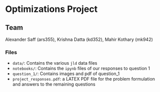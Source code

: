 # Optimizations Project

## Team
Alexander Saff (ars355), Krishna Datta (kd352), Mahir Kothary (mk942)

### Files

- `data/`: Contains the various `jld` data files
- `notebooks/`: Contains the `ipynb` files of our responses to question 1
- `question_1/`: Contains images and pdf of question_1
- `project_responses.pdf`: a LATEX PDF file for the problem formulation and answers to the remaining questions
